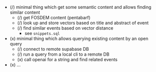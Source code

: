 - (/) minimal thing which get some semantic content and allows finding similar content
  - (/) get FOSDEM content (pentabarf)
  - (/) look up and store vectors based on title and abstract of event
  - (/) find similar events based on vector distance
    - see `snippets.sql`
- (x) minimal thing which allows querying existing content by an open query
  - (/) connect to remote supabase DB
  - (/) run a query from a local cli to a remote DB
  - (x) call openai for a string and find related events
- (x) ...

